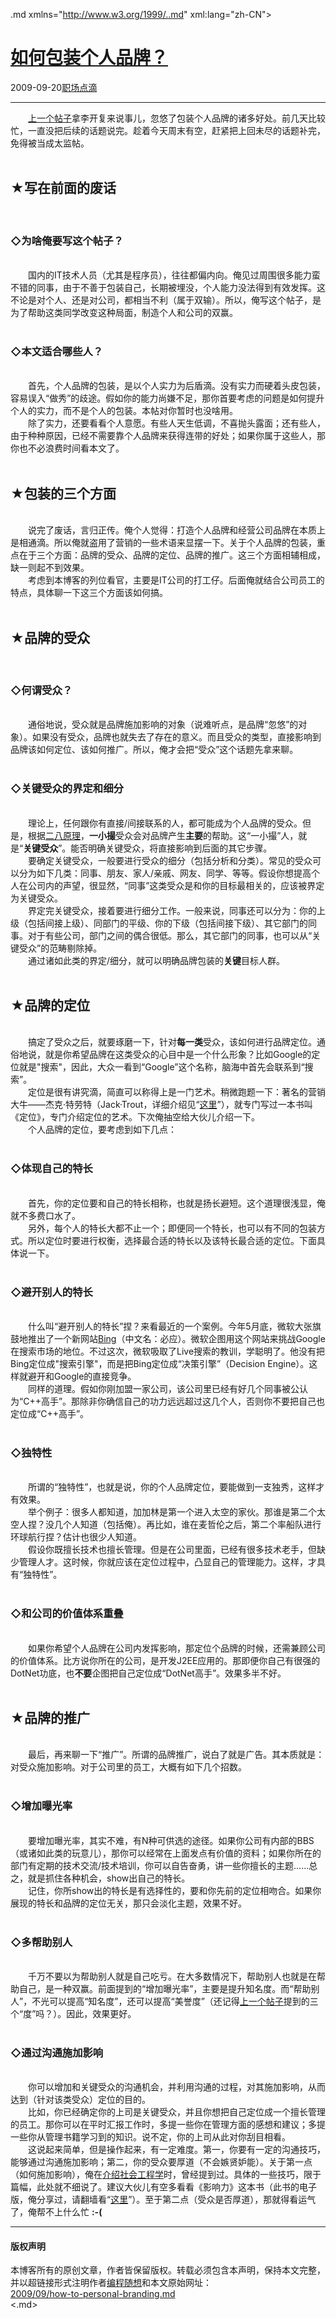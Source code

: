 <!DOCTYPE.md>
.md xmlns="http://www.w3.org/1999/..md" xml:lang="zh-CN">
<head>
<meta http-equiv="Content-Type" content="text.md; charset=utf-8" />
<meta name="generator" content="Python script by program.think@gmail.com" />
<meta name="provider" content="program-think.blogspot.com" />
<link type="text/css" rel="stylesheet" href="../../css/program-think.css" />
<title>如何包装个人品牌？ - 编程随想的博客</title>
</head>
<body>
<div id="main" style="width:100%;">
<h1><a href="../../index.md" title="回到首页">如何包装个人品牌？</a></h1>
<div class="post-info"><span class="date-header">2009-09-20</span><a href="../../tags/E8818CE59CBAE782B9E6BBB4.md" class="tag">职场点滴</a> </div>
<hr>
<div class="post">
&#12288;&#12288;<a href="../../2009/09/personal-branding-advantage.md" target="_blank">上一个帖子</a>拿李开复来说事儿，忽悠了包装个人品牌的诸多好处。前几天比较忙，一直没把后续的话题说完。趁着今天周末有空，赶紧把上回未尽的话题补完，免得被当成太监帖。<!--program-think--><br /><br /><h2>★写在前面的废话</h2><br /><h3>◇为啥俺要写这个帖子？</h3><br />&#12288;&#12288;国内的IT技术人员（尤其是程序员），往往都偏内向。俺见过周围很多能力蛮不错的同事，由于不善于包装自己，长期被埋没，个人能力没法得到有效发挥。这不论是对个人、还是对公司，都相当不利（属于双输）。所以，俺写这个帖子，是为了帮助这类同学改变这种局面，制造个人和公司的双赢。<br /><br /><h3>◇本文适合哪些人？</h3><br />&#12288;&#12288;首先，个人品牌的包装，是以个人实力为后盾滴。没有实力而硬着头皮包装，容易误入“做秀”的歧途。假如你的能力尚嫌不足，那你首要考虑的问题是如何提升个人的实力，而不是个人的包装。本帖对你暂时也没啥用。<br />&#12288;&#12288;除了实力，还要看看个人意愿。有些人天生低调，不喜抛头露面；还有些人，由于种种原因，已经不需要靠个人品牌来获得连带的好处；如果你属于这些人，那你也不必浪费时间看本文了。<br /><br /><h2>★包装的三个方面</h2><br />&#12288;&#12288;说完了废话，言归正传。俺个人觉得：打造个人品牌和经营公司品牌在本质上是相通滴。所以俺就盗用了营销的一些术语来显摆一下。关于个人品牌的包装，重点在于三个方面：品牌的受众、品牌的定位、品牌的推广。这三个方面相辅相成，缺一则起不到效果。<br />&#12288;&#12288;考虑到本博客的列位看官，主要是IT公司的打工仔。后面俺就结合公司员工的特点，具体聊一下这三个方面该如何搞。<br /><br /><h2>★品牌的受众</h2><br /><h3>◇何谓受众？</h3><br />&#12288;&#12288;通俗地说，受众就是品牌施加影响的对象（说难听点，是品牌“忽悠”的对象）。如果没有受众，品牌也就失去了存在的意义。而且受众的类型，直接影响到品牌该如何定位、该如何推广。所以，俺才会把“受众”这个话题先拿来聊。<br /><br /><h3>◇关键受众的界定和细分</h3><br />&#12288;&#12288;理论上，任何跟你有直接/间接联系的人，都可能成为个人品牌的受众。但是，根据<a href="../../2009/02/80-20-principle-0-overview.md" target="_blank">二八原理</a>，<b>一小撮</b>受众会对品牌产生<b>主要</b>的帮助。这“一小撮”人，就是“<b>关键受众</b>”。能否明确关键受众，将直接影响到后面的其它步骤。<br />&#12288;&#12288;要确定关键受众，一般要进行受众的细分（包括分析和分类）。常见的受众可以分为如下几类：同事、朋友、家人/亲戚、网友、同学、等等。假设你想提高个人在公司内的声望，很显然，“同事”这类受众是和你的目标最相关的，应该被界定为关键受众。<br />&#12288;&#12288;界定完关键受众，接着要进行细分工作。一般来说，同事还可以分为：你的上级（包括间接上级）、同部门的平级、你的下级（包括间接下级）、其它部门的同事。对于有些公司，部门之间的偶合很低。那么，其它部门的同事，也可以从“关键受众”的范畴剔除掉。<br />&#12288;&#12288;通过诸如此类的界定/细分，就可以明确品牌包装的<b>关键</b>目标人群。<br /><br /><h2>★品牌的定位</h2><br />&#12288;&#12288;搞定了受众之后，就要琢磨一下，针对<b>每一类</b>受众，该如何进行品牌定位。通俗地说，就是你希望品牌在这类受众的心目中是一个什么形象？比如Google的定位就是"搜索"，因此，大众一看到“Google”这个名称，脑海中首先会联系到“搜索”。<br />&#12288;&#12288;定位是很有讲究滴，简直可以称得上是一门艺术。稍微跑题一下：著名的营销大牛——杰克·特劳特（Jack·Trout，详细介绍见“<a href="http://baike.baidu.com/view/1330790.htm" target="_blank" rel="nofollow">这里</a>”），就专门写过一本书叫《定位》，专门介绍定位的艺术。下次俺抽空给大伙儿介绍一下。<br />&#12288;&#12288;个人品牌的定位，要考虑到如下几点：<br /><br /><h3>◇体现自己的特长</h3><br />&#12288;&#12288;首先，你的定位要和自己的特长相称，也就是扬长避短。这个道理很浅显，俺就不多费口水了。<br />&#12288;&#12288;另外，每个人的特长大都不止一个；即便同一个特长，也可以有不同的包装方式。所以定位时要进行权衡，选择最合适的特长以及该特长最合适的定位。下面具体说一下。<br /><br /><h3>◇避开别人的特长</h3><br />&#12288;&#12288;什么叫“避开别人的特长”捏？来看最近的一个案例。今年5月底，微软大张旗鼓地推出了一个新网站<a href="http://www.bing.com/" target="_blank" rel="nofollow">Bing</a>（中文名：必应）。微软企图用这个网站来挑战Google在搜索市场的地位。不过这次，微软吸取了Live搜索的教训，学聪明了。他没有把Bing定位成"搜索引擎"，而是把Bing定位成“决策引擎”（Decision Engine）。这样就避开和Google的直接竞争。<br />&#12288;&#12288;同样的道理。假如你刚加盟一家公司，该公司里已经有好几个同事被公认为“C++高手”。那除非你确信自己的功力远远超过这几个人，否则你不要把自己也定位成“C++高手”。<br /><br /><h3>◇独特性</h3><br />&#12288;&#12288;所谓的“独特性”，也就是说，你的个人品牌定位，要能做到一支独秀，这样才有效果。<br />&#12288;&#12288;举个例子：很多人都知道，加加林是第一个进入太空的家伙。那谁是第二个太空人捏？没几个人知道（包括俺）。再比如，谁在麦哲伦之后，第二个率船队进行环球航行捏？估计也很少人知道。<br />&#12288;&#12288;假设你既擅长技术也擅长管理。但是在公司里面，已经有很多技术老手，但缺少管理人才。这时候，你就应该在定位过程中，凸显自己的管理能力。这样，才具有“独特性”。<br /><br /><h3>◇和公司的价值体系重叠</h3><br />&#12288;&#12288;如果你希望个人品牌在公司内发挥影响，那定位个品牌的时候，还需兼顾公司的价值体系。比方说你所在的公司，是开发J2EE应用的。那即便你自己有很强的DotNet功底，也<b>不要</b>企图把自己定位成“DotNet高手”。效果多半不好。<br /><br /><h2>★品牌的推广</h2><br />&#12288;&#12288;最后，再来聊一下“推广”。所谓的品牌推广，说白了就是广告。其本质就是：对受众施加影响。对于公司里的员工，大概有如下几个招数。<br /><br /><h3>◇增加曝光率</h3><br />&#12288;&#12288;要增加曝光率，其实不难，有N种可供选的途径。如果你公司有内部的BBS（或诸如此类的玩意儿），那你可以经常在上面发点有价值的资料；如果你所在的部门有定期的技术交流/技术培训，你可以自告奋勇，讲一些你擅长的主题......总之，就是抓住各种机会，show出自己的特长。<br />&#12288;&#12288;记住，你所show出的特长是有选择性的，要和你先前的定位相吻合。如果你展现的特长和品牌的定位无关，那只会淡化主题，效果不好。<br /><br /><h3>◇多帮助别人</h3><br />&#12288;&#12288;千万不要以为帮助别人就是自己吃亏。在大多数情况下，帮助别人也就是在帮助自己，是一种双赢。前面提到的“增加曝光率”，主要是提升知名度。而“帮助别人”，不光可以提高“知名度”，还可以提高“美誉度”（还记得<a href="../../2009/09/personal-branding-advantage.md">上一个帖子</a>提到的三个“度”吗？）。因此，效果更好。<br /><br /><h3>◇通过沟通施加影响</h3><br />&#12288;&#12288;你可以增加和关键受众的沟通机会，并利用沟通的过程，对其施加影响，从而达到（针对该类受众）定位的目的。<br />&#12288;&#12288;比如，你已经确定你的上司是关键受众，并且你想把自己定位成一个擅长管理的员工。那你可以在平时汇报工作时，多提一些你在管理方面的感想和建议；多提一些你从管理书籍学习到的知识。说不定，你的上司从此对你刮目相看。<br />&#12288;&#12288;这说起来简单，但是操作起来，有一定难度。第一，你要有一定的沟通技巧，能够通过沟通施加影响；第二，你的受众要厚道（不会嫉贤妒能）。关于第一点（如何施加影响），俺在<a href="../../2009/05/social-engineering-3-influence.md">介绍社会工程学</a>时，曾经提到过。具体的一些技巧，限于篇幅，此处就不细说了。建议大伙儿有空多看看《影响力》这本书（此书的电子版，俺分享过，请翻墙看“<a href="https://code.google.com/p/program-think/wiki/Books" target="_blank">这里</a>”）。至于第二点（受众是否厚道），那就得看运气了，俺帮不上什么忙 <b>:-(</b><div class="blogger-post-footer">
</div>
<hr>
<div class="copyright">
<h4>版权声明</h4>
本博客所有的原创文章，作者皆保留版权。转载必须包含本声明，保持本文完整，并以超链接形式注明作者<a href="mailto:program.think@gmail.com">编程随想</a>和本文原始网址：<br>
<a href="2009/09/how-to-personal-branding.md">2009/09/how-to-personal-branding.md</a>
</div>
</div>
</body>
<.md>
